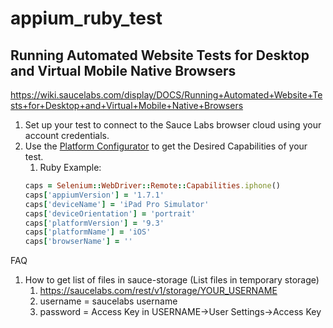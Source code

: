 # appium_ruby_test

## Running Automated Website Tests for Desktop and Virtual Mobile Native Browsers
https://wiki.saucelabs.com/display/DOCS/Running+Automated+Website+Tests+for+Desktop+and+Virtual+Mobile+Native+Browsers
1. Set up your test to connect to the Sauce Labs browser cloud using your account credentials.
1. Use the [Platform Configurator](https://wiki.saucelabs.com/display/DOCS/Platform+Configurator#/) to get the Desired Capabilities of your test.
   1. Ruby Example:
    ```ruby
    caps = Selenium::WebDriver::Remote::Capabilities.iphone()
    caps['appiumVersion'] = '1.7.1'
    caps['deviceName'] = 'iPad Pro Simulator'
    caps['deviceOrientation'] = 'portrait'
    caps['platformVersion'] = '9.3'
    caps['platformName'] = 'iOS'
    caps['browserName'] = ''
    ```

FAQ
1. How to get list of files in sauce-storage (List files in temporary storage)
   1. https://saucelabs.com/rest/v1/storage/YOUR_USERNAME
   1. username = saucelabs username
   1. password = Access Key in USERNAME->User Settings->Access Key
